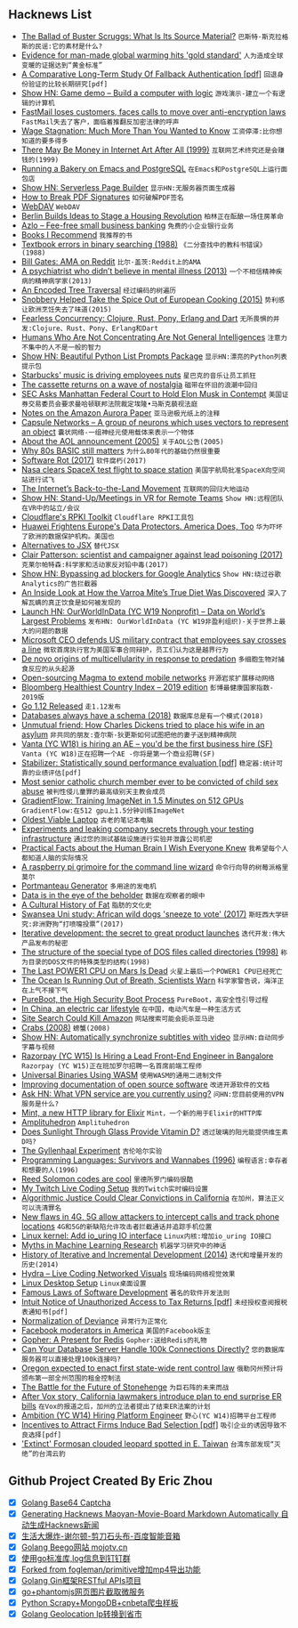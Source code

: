## Hacknews List


- [The Ballad of Buster Scruggs: What Is Its Source Material?](https://lithub.com/the-ballad-of-buster-scruggs-what-exactly-is-its-source-material/)  `巴斯特·斯克拉格斯的民谣:它的素材是什么?`
- [Evidence for man-made global warming hits &#39;gold standard&#39;](https://www.reuters.com/article/us-climatechange-temperatures/evidence-for-man-made-global-warming-hits-gold-standard-scientists-idUSKCN1QE1ZU)  `人为造成全球变暖的证据达到“黄金标准”`
- [A Comparative Long-Term Study Of Fallback Authentication [pdf]](https://www.mobsec.ruhr-uni-bochum.de/media/mobsec/veroeffentlichungen/2019/02/20/usec2019-30-wip-fallback-long-term-study-finalv2.pdf)  `回退身份验证的比较长期研究[pdf]`
- [Show HN: Game demo – Build a computer with logic](http://www.adventuresinlogicland.com/web-demo)  `游戏演示-建立一个有逻辑的计算机`
- [FastMail loses customers, faces calls to move over anti-encryption laws](https://www.itnews.com.au/news/fastmail-loses-customers-faces-calls-to-move-over-anti-encryption-laws-519783)  `FastMail失去了客户，面临着推翻反加密法律的呼声`
- [Wage Stagnation: Much More Than You Wanted to Know](https://slatestarcodex.com/2019/02/25/wage-stagnation-much-more-than-you-wanted-to-know/)  `工资停滞:比你想知道的要多得多`
- [There May Be Money in Internet Art After All (1999)](http://spiller.si/new-york-times/)  `互联网艺术终究还是会赚钱的(1999)`
- [Running a Bakery on Emacs and PostgreSQL](https://bofh.org.uk/2019/02/25/baking-with-emacs/)  `在Emacs和PostgreSQL上运行面包店`
- [Show HN: Serverless Page Builder](https://goandtalk.github.io)  `显示HN:无服务器页面生成器`
- [How to Break PDF Signatures](https://www.pdf-insecurity.org/)  `如何破解PDF签名`
- [WebDAV](http://webdav.org/)  `WebDAV`
- [Berlin Builds Ideas to Stage a Housing Revolution](https://www.citylab.com/equity/2019/02/berlin-germany-housing-rent-how-much-price-landlord-policies/582898/)  `柏林正在酝酿一场住房革命`
- [Azlo – Fee-free small business banking](https://www.azlo.com/)  `免费的小企业银行业务`
- [Books I Recommend](https://blog.jessfraz.com/post/books/)  `我推荐的书`
- [Textbook errors in binary searching (1988)](https://dl.acm.org/ft_gateway.cfm?id=53012&amp;ftid=13287&amp;dwn=1&amp;CFID=52849712&amp;CFTOKEN=4241eec5c2cd01db-6D15F577-E584-D3B2-8F7278DE2FC3C2B1)  `《二分查找中的教科书错误》(1988)`
- [Bill Gates: AMA on Reddit](https://www.reddit.com/r/IAmA/comments/aunv58/im_bill_gates_cochair_of_the_bill_melinda_gates/)  `比尔·盖茨:Reddit上的AMA`
- [A psychiatrist who didn’t believe in mental illness (2013)](https://aeon.co/essays/the-psychiatrist-who-didn-t-believe-in-mental-illness)  `一个不相信精神疾病的精神病学家(2013)`
- [An Encoded Tree Traversal](https://research.swtch.com/treenum)  `经过编码的树遍历`
- [Snobbery Helped Take the Spice Out of European Cooking (2015)](https://www.npr.org/sections/thesalt/2015/03/26/394339284/how-snobbery-helped-take-the-spice-out-of-european-cooking)  `势利感让欧洲烹饪失去了味道(2015)`
- [Fearless Concurrency: Clojure, Rust, Pony, Erlang and Dart](https://sites.google.com/a/athaydes.com/renato-athaydes/posts/fearlessconcurrencyhowclojurerustponyerlanganddartletyouachievethat)  `无所畏惧的并发:Clojure、Rust、Pony、Erlang和Dart`
- [Humans Who Are Not Concentrating Are Not General Intelligences](https://srconstantin.wordpress.com/2019/02/25/humans-who-are-not-concentrating-are-not-general-intelligences/)  `注意力不集中的人不是一般的智力`
- [Show HN: Beautiful Python List Prompts Package](https://github.com/Mckinsey666/bullet)  `显示HN:漂亮的Python列表提示包`
- [Starbucks&#39; music is driving employees nuts](https://www.cbc.ca/radio/thecurrent/the-current-for-february-25-2019-1.5032165/starbucks-music-is-driving-employees-nuts-a-writer-says-it-s-a-workers-rights-issue-1.5028163)  `星巴克的音乐让员工抓狂`
- [The cassette returns on a wave of nostalgia](https://www.theguardian.com/music/2019/feb/23/cassette-tape-music-revival-retro-chic-rewind)  `磁带在怀旧的浪潮中回归`
- [SEC Asks Manhattan Federal Court to Hold Elon Musk in Contempt](https://www.wsj.com/articles/sec-asks-manhattan-federal-court-to-hold-elon-musk-in-contempt-11551137500)  `美国证券交易委员会要求曼哈顿联邦法院裁定埃隆•马斯克藐视法庭`
- [Notes on the Amazon Aurora Paper](https://blog.the-pans.com/amazon-aurora/)  `亚马逊极光纸上的注释`
- [Capsule Networks – A group of neurons which uses vectors to represent an object](https://theailearner.com/2019/01/21/capsule-networks/)  `囊状网络-一组神经元使用载体来表示一个物体`
- [About the AOL announcement (2005)](https://googleblog.blogspot.com/2005/12/about-aol-announcement.html)  `关于AOL公告(2005)`
- [Why 80s BASIC still matters](https://blog.usejournal.com/why-80s-basic-still-matters-1c17de5768fa)  `为什么80年代的基础仍然很重要`
- [Software Rot (2017)](https://geoff.greer.fm/2017/02/28/software-rot/)  `软件腐朽(2017)`
- [Nasa clears SpaceX test flight to space station](https://www.reuters.com/article/us-space-spacex-boeing/nasa-clears-spacex-test-flight-to-space-station-idUSKCN1QB2OT)  `美国宇航局批准SpaceX向空间站进行试飞`
- [The Internet’s Back-to-the-Land Movement](https://www.are.na/blog/the-internet%27s-back-to-the-land-movement)  `互联网的回归大地运动`
- [Show HN: Stand-Up/Meetings in VR for Remote Teams](https://portalspaces.com/)  `Show HN:远程团队在VR中的站立/会议`
- [Cloudflare&#39;s RPKI Toolkit](https://blog.cloudflare.com/cloudflares-rpki-toolkit/)  `Cloudflare RPKI工具包`
- [Huawei Frightens Europe&#39;s Data Protectors. America Does, Too](https://www.bloomberg.com/news/articles/2019-02-24/huawei-frightens-europe-s-data-protectors-america-does-too)  `华为吓坏了欧洲的数据保护机构。美国也`
- [Alternatives to JSX](https://blog.bloomca.me/2019/02/23/alternatives-to-jsx.html)  `替代JSX`
- [Clair Patterson: scientist and campaigner against lead poisoning (2017)](http://mentalfloss.com/article/94569/clair-patterson-scientist-who-determined-age-earth-and-then-saved-it)  `克莱尔帕特森:科学家和活动家反对铅中毒(2017)`
- [Show HN: Bypassing ad blockers for Google Analytics](https://analytics-bypassing-adblockers.netlify.com/)  `Show HN:绕过谷歌Analytics的广告拦截器`
- [An Inside Look at How the Varroa Mite’s True Diet Was Discovered](https://entomologytoday.org/2019/02/21/inside-look-how-varroa-mite-diet-discovered/)  `深入了解瓦螨的真正饮食是如何被发现的`
- [Launch HN: OurWorldInData (YC W19 Nonprofit) – Data on World’s Largest Problems](item?id=19247821)  `发布HN: OurWorldInData (YC W19非盈利组织)-关于世界上最大的问题的数据`
- [Microsoft CEO defends US military contract that employees say crosses a line](https://www.cnn.com/2019/02/25/tech/augmented-reality-microsoft-us-military/index.html)  `微软首席执行官为美国军事合同辩护，员工们认为这是越界行为`
- [De novo origins of multicellularity in response to predation](https://www.nature.com/articles/s41598-019-39558-8)  `多细胞生物对捕食反应的从头起源`
- [Open-sourcing Magma to extend mobile networks](https://code.fb.com/open-source/magma/)  `开源岩浆扩展移动网络`
- [Bloomberg Healthiest Country Index – 2019 edition](https://www.bloombergquint.com/onweb/spain-tops-italy-as-world-s-healthiest-nation-while-u-s-slips)  `彭博最健康国家指数- 2019版`
- [Go 1.12 Released](https://blog.golang.org/go1.12)  `走1.12发布`
- [Databases always have a schema (2018)](https://utcc.utoronto.ca/~cks/space/blog/programming/DatabasesAlwaysSchemas)  `数据库总是有一个模式(2018)`
- [Unmutual friend: How Charles Dickens tried to place his wife in an asylum](https://www.the-tls.co.uk/articles/public/charles-catherine-dickens-asylum/)  `非共同的朋友:查尔斯·狄更斯如何试图把他的妻子送到精神病院`
- [Vanta (YC W18) is hiring an AE – you&#39;d be the first business hire (SF)](https://vanta.com/jobs/sales)  `Vanta (YC W18)正在招聘一个AE -你将是第一个商业招聘(SF)`
- [Stabilizer: Statistically sound performance evaluation [pdf]](https://people.cs.umass.edu/~emery/pubs/stabilizer-asplos13.pdf)  `稳定器:统计可靠的业绩评估[pdf]`
- [Most senior catholic church member ever to be convicted of child sex abuse](https://www.theguardian.com/australia-news/2019/feb/26/brutal-and-dogmatic-george-pell-waged-war-on-sex-even-as-he-abused-children)  `被判性侵儿童罪的最高级别天主教会成员`
- [GradientFlow: Training ImageNet in 1.5 Minutes on 512 GPUs](https://arxiv.org/abs/1902.06855)  `GradientFlow:在512 gpu上1.5分钟训练ImageNet`
- [Oldest Viable Laptop](https://geoff.greer.fm/2017/01/23/oldest-viable-laptop/)  `古老的笔记本电脑`
- [Experiments and leaking company secrets through your testing infrastructure](https://blog.jonlu.ca/posts/experiments-and-growth-hacking?ref=hackernews)  `通过您的测试基础设施进行实验并泄露公司机密`
- [Practical Facts about the Human Brain I Wish Everyone Knew](https://leowid.com/brain-facts/)  `我希望每个人都知道人脑的实际情况`
- [A raspberry pi grimoire for the command line wizard](https://hackaday.com/2019/02/25/a-raspberry-pi-grimoire-for-the-command-line-wizard/)  `命令行向导的树莓派格里莫尔`
- [Portmanteau Generator](https://www.punchlinedesign.net/pun_generator)  `多用途的发电机`
- [Data is in the eye of the beholder](https://sites.uw.edu/bevanseries/2018/02/28/data-is-in-the-eye-of-the-beholder/)  `数据在观察者的眼中`
- [A Cultural History of Fat](https://www.historytoday.com/reviews/weight-world)  `脂肪的文化史`
- [Swansea Uni study: African wild dogs &#39;sneeze to vote&#39; (2017)](https://www.bbc.co.uk/news/uk-wales-41161664)  `斯旺西大学研究:非洲野狗“打喷嚏投票”(2017)`
- [Iterative development: the secret to great product launches](https://www.mindk.com/blog/iterative-development/)  `迭代开发:伟大产品发布的秘密`
- [The structure of the special type of DOS files called directories (1998)](http://averstak.tripod.com/fatdox/dir.htm)  `称为目录的DOS文件的特殊类型的结构(1998)`
- [The Last POWER1 CPU on Mars Is Dead](https://www.talospace.com/2019/02/the-last-power1-on-mars-is-dead.html)  `火星上最后一个POWER1 CPU已经死亡`
- [The Ocean Is Running Out of Breath, Scientists Warn](https://www.scientificamerican.com/article/the-ocean-is-running-out-of-breath-scientists-warn/)  `科学家警告说，海洋正在上气不接下气`
- [PureBoot, the High Security Boot Process](https://puri.sm/posts/pureboot-the-high-security-boot-process/)  `PureBoot，高安全性引导过程`
- [In China, an electric car lifestyle](https://www.cbsnews.com/news/in-china-an-electric-car-lifestyle-60-minutes/)  `在中国，电动汽车是一种生活方式`
- [Site Search Could Kill Amazon](https://www.mytotalretail.com/article/how-site-search-could-kill-amazon/)  `网站搜索可能会扼杀亚马逊`
- [Crabs (2008)](https://philosophynow.org/issues/67/Crabs)  `螃蟹(2008)`
- [Show HN: Automatically synchronize subtitles with video](https://github.com/smacke/subsync)  `显示HN:自动同步字幕与视频`
- [Razorpay (YC W15) Is Hiring a Lead Front-End Engineer in Bangalore](item?id=19250016)  `Razorpay (YC W15)正在班加罗尔招聘一名首席前端工程师`
- [Universal Binaries Using WASM](https://github.com/wasmerio/wasmer)  `使用WASM的通用二进制文件`
- [Improving documentation of open source software](https://www.futurice.com/blog/improving-documentation-of-open-source-software/)  `改进开源软件的文档`
- [Ask HN: What VPN service are you currently using?](item?id=19242058)  `问HN:您目前使用的VPN服务是什么?`
- [Mint, a new HTTP library for Elixir](https://elixir-lang.org/blog/2019/02/25/mint-a-new-http-library-for-elixir/)  `Mint，一个新的用于Elixir的HTTP库`
- [Amplituhedron](https://en.wikipedia.org/wiki/Amplituhedron)  `Amplituhedron`
- [Does Sunlight Through Glass Provide Vitamin D?](https://www.nytimes.com/2019/02/08/well/live/does-sunlight-through-glass-provide-vitamin-d.html)  `透过玻璃的阳光能提供维生素D吗?`
- [The Gyllenhaal Experiment](https://pudding.cool/2019/02/gyllenhaal/)  `吉伦哈尔实验`
- [Programming Languages: Survivors and Wannabes (1996)](https://www.nytimes.com/1996/09/09/business/programming-languages-survivors-and-wannabes.html)  `编程语言:幸存者和想要的人(1996)`
- [Reed Solomon codes are cool](https://djhworld.github.io/post/2019/02/24/reed-solomon-codes-are-cool/)  `里德所罗门编码很酷`
- [My Twitch Live Coding Setup](https://medium.com/@suzhinton/my-twitch-live-coding-setup-b2516672fb21)  `我的Twitch实时编码设置`
- [Algorithmic Justice Could Clear Convictions in California](https://www.artificiallawyer.com/2019/02/26/algorithmic-justice-could-clear-250000-convictions-in-california/)  `在加州，算法正义可以洗清罪名`
- [New flaws in 4G, 5G allow attackers to intercept calls and track phone locations](https://techcrunch.com/2019/02/24/new-4g-5g-security-flaws/)  `4G和5G的新缺陷允许攻击者拦截通话并追踪手机位置`
- [Linux kernel: Add io_uring IO interface](http://git.kernel.dk/cgit/linux-block/commit/?h=for-next&amp;id=8923ebc04818fcb506829591aa8704baefd661ec)  `Linux内核:增加io_uring IO接口`
- [Myths in Machine Learning Research](https://crazyoscarchang.github.io/2019/02/16/seven-myths-in-machine-learning-research/)  `机器学习研究中的神话`
- [History of Iterative and Incremental Development (2014)](http://wiki.c2.com/?HistoryOfIterative)  `迭代和增量开发的历史(2014)`
- [Hydra – Live Coding Networked Visuals](https://hydra-editor.glitch.me)  `现场编码网络视觉效果`
- [Linux Desktop Setup](https://hookrace.net/blog/linux-desktop-setup/)  `Linux桌面设置`
- [Famous Laws of Software Development](https://www.timsommer.be/famous-laws-of-software-development/)  `著名的软件开发法则`
- [Intuit Notice of Unauthorized Access to Tax Returns [pdf]](https://ago.vermont.gov/wp-content/uploads/2019/02/2019-02-22-Intuit-Notice-of-Data-Breach-to-Consumers.pdf)  `未经授权查阅报税表通知书[pdf]`
- [Normalization of Deviance](https://foone.wordpress.com/2019/02/14/normalization-of-deviance/)  `异常行为正常化`
- [Facebook moderators in America](https://www.theverge.com/2019/2/25/18229714/cognizant-facebook-content-moderator-interviews-trauma-working-conditions-arizona)  `美国的Facebook版主`
- [Gopher: A Present for Redis](http://antirez.com/news/127)  `Gopher:送给Redis的礼物`
- [Can Your Database Server Handle 100k Connections Directly?](https://www.percona.com/blog/2019/02/25/mysql-challenge-100k-connections/)  `您的数据库服务器可以直接处理100k连接吗?`
- [Oregon expected to enact first state-wide rent control law](https://www.nytimes.com/2019/02/25/us/oregon-rent-control-bill.html)  `俄勒冈州预计将颁布第一部全州范围的租金控制法`
- [The Battle for the Future of Stonehenge](https://www.theguardian.com/uk-news/2019/feb/08/the-battle-for-the-future-of-stonehenge)  `为巨石阵的未来而战`
- [After Vox story, California lawmakers introduce plan to end surprise ER bills](https://www.vox.com/2019/2/24/18236482/zuckerberg-hospital-surprise-bills-california)  `在Vox的报道之后，加州的立法者提出了结束ER法案的计划`
- [Ambition (YC W14) Hiring Platform Engineer](https://ambition.com/career/opportunity/platform-engineer/)  `野心(YC W14)招聘平台工程师`
- [Incentives to Attract Firms Induce Bad Selection [pdf]](http://www.economics.uci.edu/~aglazer/TaxIncentivesInefficient.pdf)  `吸引企业的诱因导致不良选择[pdf]`
- [&#39;Extinct&#39; Formosan clouded leopard spotted in E. Taiwan](https://www.taiwannews.com.tw/en/news/3644433)  `台湾东部发现“灭绝”的台湾云豹`

## Github Project Created By Eric Zhou

- [x] [Golang Base64 Captcha](https://github.com/mojocn/base64Captcha)
- [x] [Generating Hacknews Maoyan-Movie-Board Markdown Automatically 自动生成Hacknews新闻](https://github.com/dejavuzhou/md-genie)
- [x] [生活大爆炸-谢尔顿-剪刀石头布-百度智能音箱](https://github.com/mojocn/dueros-bang-game)
- [x] [Golang Beego网站 mojotv.cn](https://github.com/mojocn/www.mojotv.cn)
- [x] [使用go标准库,log信息到钉钉群](https://github.com/mojocn/dooger)
- [x] [Forked from fogleman/primitive增加mp4导出功能](https://github.com/mojocn/primitive)
- [x] [Golang Gin框架RESTful APIs项目](https://github.com/JJJJJJJerk/ezier-golang-web-api-framework)
- [x] [go+phantomjs网页图片截取微服务](https://github.com/mojocn/screen_shot)
- [x] [Python Scrapy+MongoDB+cnbeta爬虫样板](https://github.com/mojocn/scrapy_mongodb_boilerplate_cnbeta)
- [x] [Golang Geolocation Ip转换到省市](https://github.com/mojocn/ip2location)